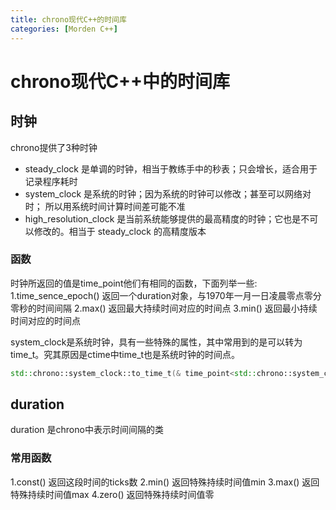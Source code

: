 ```yaml
---
title: chrono现代C++的时间库
categories: [Morden C++]
---
```


# chrono现代C++中的时间库

## 时钟
chrono提供了3种时钟
* steady_clock 是单调的时钟，相当于教练手中的秒表；只会增长，适合用于记录程序耗时
* system_clock 是系统的时钟；因为系统的时钟可以修改；甚至可以网络对时； 所以用系统时间计算时间差可能不准
* high_resolution_clock 是当前系统能够提供的最高精度的时钟；它也是不可以修改的。相当于 steady_clock 的高精度版本 

### 函数
时钟所返回的值是time_point他们有相同的函数，下面列举一些:
1.time_sence_epoch()
返回一个duration对象，与1970年一月一日凌晨零点零分零秒的时间间隔
2.max()
返回最大持续时间对应的时间点
3.min()
返回最小持续时间对应的时间点

system_clock是系统时钟，具有一些特殊的属性，其中常用到的是可以转为time_t。究其原因是ctime中time_t也是系统时钟的时间点。
```c++
std::chrono::system_clock::to_time_t(& time_point<std::chrono::system_clock>)
```

## duration
duration 是chrono中表示时间间隔的类
### 常用函数
1.const()
返回这段时间的ticks数
2.min()
返回特殊持续时间值min
3.max()
返回特殊持续时间值max
4.zero()
返回特殊持续时间值零


